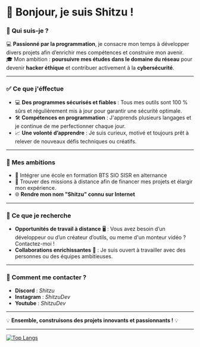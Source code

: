 # **🌟 Bonjour, je suis Shitzu !**  

### 🚀 **Qui suis-je ?**  
💻 **Passionné par la programmation**, je consacre mon temps à développer divers projets afin d’enrichir mes compétences et construire mon avenir.  
🎓 Mon ambition : **poursuivre mes études dans le domaine du réseau** pour devenir **hacker éthique** et contribuer activement à la **cybersécurité**.

---

### ✅ **Ce que j'éffectue**  
- 💻 **Des programmes sécurisés et fiables** : Tous mes outils sont 100 % sûrs et régulièrement mis à jour pour garantir une sécurité optimale.  
- 🛠️ **Compétences en programmation** : J'apprends plusieurs langages et je continue de me perfectionner chaque jour.  
- 📈 **Une volonté d’apprendre** : Je suis curieux, motivé et toujours prêt à relever de nouveaux défis techniques ou créatifs.  

---

### 📍 **Mes ambitions**  
- 🏫 Intégrer une école en formation BTS SIO SISR en alternance  
- 💼 Trouver des missions à distance afin de financer mes projets et élargir mon expérience.
- 🌐 **Rendre mon nom "Shitzu" connu sur Internet**

---

### 📖 **Ce que je recherche**  
- **Opportunités de travail à distance** 🖥️ : Vous avez besoin d’un développeur ou d’un créateur d’outils, ou meme d'un monteur vidéo ? Contactez-moi !  
- **Collaborations enrichissantes** 🤝 : Je suis ouvert à travailler avec des personnes ou des équipes ambitieuses.  

---

### 📩 **Comment me contacter ?**  
- **Discord** : *Shitzu*  
- **Instagram** : *ShitzuDev*
- **Youtube** : *ShitzuDev*
---

💡 **Ensemble, construisons des projets innovants et passionnants !** 💡  

---
[![Top Langs](https://github-readme-stats.vercel.app/api/top-langs/?username=ShitzuDev)](https://github.com/anuraghazra/github-readme-stats)
